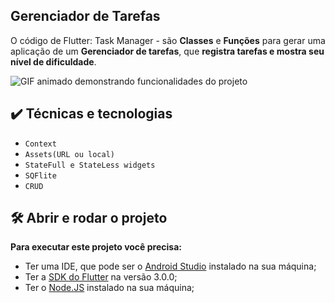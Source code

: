 ## Gerenciador de Tarefas

O código de Flutter: Task Manager - são **Classes** e **Funções** para gerar uma aplicação de um **Gerenciador de tarefas**, que **registra tarefas e mostra seu nível de dificuldade**.

![GIF animado demonstrando funcionalidades do projeto](https://i.imgur.com/TuEsEgL.gif)

## ✔️ Técnicas e tecnologias
- `Context`
- `Assets(URL ou local)`
- `StateFull e StateLess widgets`
- `SQFlite`
- `CRUD`

## 🛠️ Abrir e rodar o projeto
**Para executar este projeto você precisa:**

- Ter uma IDE, que pode ser o  [Android Studio](https://developer.android.com/) instalado na sua máquina;
- Ter a [SDK do Flutter](https://docs.flutter.dev/get-started/install) na versão 3.0.0;
- Ter o [Node.JS](https://nodejs.org/en/) instalado na sua máquina;
